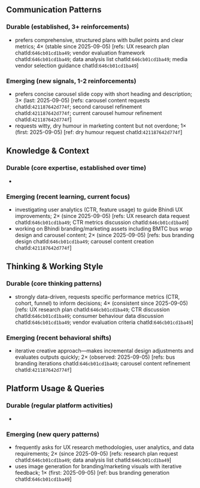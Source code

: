 ## Communication Patterns
### Durable (established, 3+ reinforcements)
- prefers comprehensive, structured plans with bullet points and clear metrics; 4× (stable since 2025-09-05) [refs: UX research plan chatId:`646cb01cd1ba49`; vendor evaluation framework chatId:`646cb01cd1ba49`; data analysis list chatId:`646cb01cd1ba49`; media vendor selection guidance chatId:`646cb01cd1ba49`]

### Emerging (new signals, 1-2 reinforcements)
- prefers concise carousel slide copy with short heading and description; 3× (last: 2025-09-05) [refs: carousel content requests chatId:`421187642d774f`; second carousel refinement chatId:`421187642d774f`; current carousel humour refinement chatId:`421187642d774f`]
- requests witty, dry humour in marketing content but not overdone; 1× (first: 2025-09-05) [ref: dry humour request chatId:`421187642d774f`]

## Knowledge & Context
### Durable (core expertise, established over time)
- 

### Emerging (recent learning, current focus)
- investigating user analytics (CTR, feature usage) to guide Bhindi UX improvements; 2× (since 2025-09-05) [refs: UX research data request chatId:`646cb01cd1ba49`; CTR metrics discussion chatId:`646cb01cd1ba49`]
- working on Bhindi branding/marketing assets including BMTC bus wrap design and carousel content; 2× (since 2025-09-05) [refs: bus branding design chatId:`646cb01cd1ba49`; carousel content creation chatId:`421187642d774f`]

## Thinking & Working Style
### Durable (core thinking patterns)
- strongly data-driven, requests specific performance metrics (CTR, cohort, funnel) to inform decisions; 4× (consistent since 2025-09-05) [refs: UX research plan chatId:`646cb01cd1ba49`; CTR discussion chatId:`646cb01cd1ba49`; consumer behaviour data discussion chatId:`646cb01cd1ba49`; vendor evaluation criteria chatId:`646cb01cd1ba49`]

### Emerging (recent behavioral shifts)
- iterative creative approach—makes incremental design adjustments and evaluates outputs quickly; 2× (observed: 2025-09-05) [refs: bus branding iterations chatId:`646cb01cd1ba49`; carousel content refinement chatId:`421187642d774f`]

## Platform Usage & Queries
### Durable (regular platform activities)
- 

### Emerging (new query patterns)
- frequently asks for UX research methodologies, user analytics, and data requirements; 2× (since 2025-09-05) [refs: research plan request chatId:`646cb01cd1ba49`; data analysis list chatId:`646cb01cd1ba49`]
- uses image generation for branding/marketing visuals with iterative feedback; 1× (first: 2025-09-05) [ref: bus branding generation chatId:`646cb01cd1ba49`]
